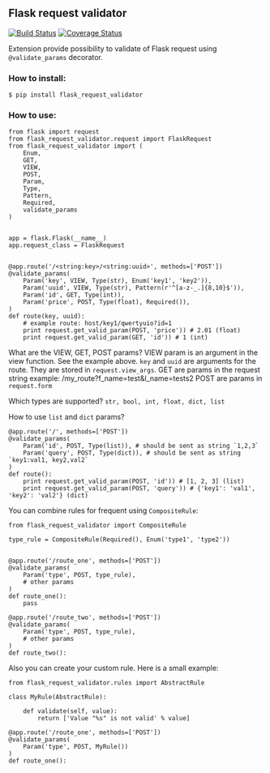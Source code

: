## Flask request validator

[![Build Status](https://api.travis-ci.org/d-ganchar/flask_request_validator.svg?branch=master)](https://travis-ci.org/d-ganchar/flask_request_validator)
[![Coverage Status](https://coveralls.io/repos/github/d-ganchar/flask_request_validator/badge.svg?branch=master)](https://coveralls.io/github/d-ganchar/flask_request_validator?branch=master)


Extension provide possibility to validate of Flask request using `@validate_params` decorator.

### How to install:

```
$ pip install flask_request_validator
```

### How to use:

```
from flask import request
from flask_request_validator.request import FlaskRequest
from flask_request_validator import (
    Enum,
    GET,
    VIEW,
    POST,
    Param,
    Type,
    Pattern,
    Required,
    validate_params
)


app = flask.Flask(__name__)
app.request_class = FlaskRequest


@app.route('/<string:key>/<string:uuid>', methods=['POST'])
@validate_params(
    Param('key', VIEW, Type(str), Enum('key1', 'key2')),
    Param('uuid', VIEW, Type(str), Pattern(r'^[a-z-_.]{8,10}$')),
    Param('id', GET, Type(int)),
    Param('price', POST, Type(float), Required()),
)
def route(key, uuid):
    # example route: host/key1/qwertyuio?id=1
    print request.get_valid_param(POST, 'price')) # 2.01 (float)
    print request.get_valid_param(GET, 'id')) # 1 (int)
```

What are the VIEW, GET, POST params?
    VIEW param is an argument in the view function. See the example above.
    `key` and `uuid` are arguments for the route. They are stored in `request.view_args`.
    GET are params in the request string example: /my_route?f_name=test&l_name=tests2
    POST are params in `request.form`

Which types are supported?
    `str, bool, int, float, dict, list`

How to use `list` and `dict` params?

```
@app.route('/', methods=['POST'])
@validate_params(
    Param('id', POST, Type(list)), # should be sent as string `1,2,3`
    Param('query', POST, Type(dict)), # should be sent as string `key1:val1, key2,val2`
)
def route():
    print request.get_valid_param(POST, 'id')) # [1, 2, 3] (list)
    print request.get_valid_param(POST, 'query')) # {'key1': 'val1', 'key2': 'val2'} (dict)

```


You can combine rules for frequent using `CompositeRule`:

```
from flask_request_validator import CompositeRule

type_rule = CompositeRule(Required(), Enum('type1', 'type2'))


@app.route('/route_one', methods=['POST'])
@validate_params(
    Param('type', POST, type_rule),
    # other params
)
def route_one():
    pass

@app.route('/route_two', methods=['POST'])
@validate_params(
    Param('type', POST, type_rule),
    # other params
)
def route_two():
```

Also you can create your custom rule. Here is a small example:

```
from flask_request_validator.rules import AbstractRule

class MyRule(AbstractRule):

    def validate(self, value):
        return ['Value "%s" is not valid' % value]

@app.route('/route_one', methods=['POST'])
@validate_params(
    Param('type', POST, MyRule())
)
def route_one():
```
